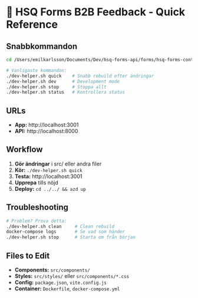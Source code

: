 # 🚀 HSQ Forms B2B Feedback - Quick Reference

## Snabbkommandon
```bash
cd /Users/emilkarlsson/Documents/Dev/hsq-forms-api/forms/hsq-forms-container-b2b-feedback

# Vanligaste kommandon:
./dev-helper.sh quick    # Snabb rebuild efter ändringar
./dev-helper.sh dev      # Development mode
./dev-helper.sh stop     # Stoppa allt
./dev-helper.sh status   # Kontrollera status
```

## URLs
- **App:** http://localhost:3001
- **API:** http://localhost:8000

## Workflow
1. **Gör ändringar** i src/ eller andra filer
2. **Kör:** `./dev-helper.sh quick`
3. **Testa:** http://localhost:3001
4. **Upprepa** tills nöjd
5. **Deploy:** `cd ../../ && azd up`

## Troubleshooting
```bash
# Problem? Prova detta:
./dev-helper.sh clean     # Clean rebuild
docker-compose logs       # Se vad som händer
./dev-helper.sh stop      # Starta om från början
```

## Files to Edit
- **Components:** `src/components/`
- **Styles:** `src/styles/` eller `src/components/*.css`
- **Config:** `package.json`, `vite.config.js`
- **Container:** `Dockerfile`, `docker-compose.yml`
